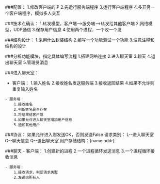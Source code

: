 ###配置：
1.修改客户端的IP
2.先运行服务端程序
3.运行客户端程序
4.多开另一个客户端程序，模拟多人交互

###技术点确认：
1.转发模型，客户端-->服务端-->转发给其他客户端
2.网络模型，UDP通信
3.保存用户信息
4.使用两个进程，一个收一个发

###结构设计：
1.采用什么封装结构
2.编写一个功能测试一个功能
3.注意注释和结构的设计

###分析功能模块，指定具体编写流程
    1.搭建网络连接
    2.进入聊天室
    3.聊天
    4.退出聊天室
    5.管理员消息



###进入聊天室：
   - 客户端：
        1.输入姓名
        2.接收姓名发送服务端
        3.接收返回结果
        4.如果不允许则重复输入姓名

    - 服务端：
        1.接收姓名
        2.判断姓名是否存在
        3.将结果给客户端
        4.如果允许进入聊天室增加用户信息
        5.通知其他用户

###协议：
如果允许进入则发送OK，否则发送False
请求类别：
    L--进入聊天室
    C--聊天信息
    Q--退出聊天室
用户存储结构：{name:addr}


###聊天
    - 客户端：
        1.创建新的进程
        2.一个进程循环发送消息
        3.一个进程循环接收消息

    - 服务端：
        1.接收请求，判断请求类型
        2.发送给所有人












